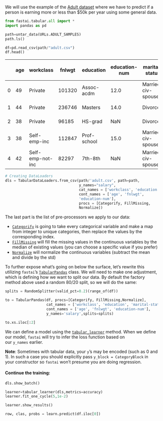 
We will use the example of the [Adult dataset](https://archive.ics.uci.edu/ml/datasets/Adult) where we have to predict if a person is earning more or less than $50k per year using some general data.

```python
from fastai.tabular.all import *
import pandas as pd

path=untar_data(URLs.ADULT_SAMPLES)
path.ls()

df=pd.read_csv(path/"adult.csv")
df.head()
```

|     | age | workclass        | fnlwgt | education   | education-num | marital-status     | occupation      | relationship  | race               | sex    | capital-gain | capital-loss | hours-per-week | native-country | salary |
| --- | --- | ---------------- | ------ | ----------- | ------------- | ------------------ | --------------- | ------------- | ------------------ | ------ | ------------ | ------------ | -------------- | -------------- | ------ |
| 0   | 49  | Private          | 101320 | Assoc-acdm  | 12.0          | Married-civ-spouse | NaN             | Wife          | White              | Female | 0            | 1902         | 40             | United-States  | >=50k  |
| 1   | 44  | Private          | 236746 | Masters     | 14.0          | Divorced           | Exec-managerial | Not-in-family | White              | Male   | 10520        | 0            | 45             | United-States  | >=50k  |
| 2   | 38  | Private          | 96185  | HS-grad     | NaN           | Divorced           | NaN             | Unmarried     | Black              | Female | 0            | 0            | 32             | United-States  | <50k   |
| 3   | 38  | Self-emp-inc     | 112847 | Prof-school | 15.0          | Married-civ-spouse | Prof-specialty  | Husband       | Asian-Pac-Islander | Male   | 0            | 0            | 40             | United-States  | >=50k  |
| 4   | 42  | Self-emp-not-inc | 82297  | 7th-8th     | NaN           | Married-civ-spouse | Other-service   | Wife          | Black              | Female | 0            | 0            | 50             | United-States  | <50k   |

```python
# Creating DataLoaders
dls = TabularDataLoaders.from_csv(path/'adult.csv', path=path,
								  y_names="salary",
								  cat_names = ['workclass', 'education', 'marital-status', 'occupation', 'relationship', 'race'],
								  cont_names = ['age', 'fnlwgt', 
								  'education-num'],
								  procs = [Categorify, FillMissing, 
								  Normalize])
```

The last part is the list of pre-processors we apply to our data:

- [`Categorify`](https://docs.fast.ai/tabular.core.html#categorify) is going to take every categorical variable and make a map from integer to unique categories, then replace the values by the corresponding index.
- [`FillMissing`](https://docs.fast.ai/tabular.core.html#fillmissing) will fill the missing values in the continuous variables by the median of existing values (you can choose a specific value if you prefer)
- [`Normalize`](https://docs.fast.ai/data.transforms.html#normalize) will normalize the continuous variables (subtract the mean and divide by the std)

To further expose what’s going on below the surface, let’s rewrite this utilizing `fastai`’s [`TabularPandas`](https://docs.fast.ai/tabular.core.html#tabularpandas) class. We will need to make one adjustment, which is defining how we want to split our data. By default the factory method above used a random 80/20 split, so we will do the same:

```python
splits = RandomSplitter(valid_pct=0.2)(range_of(df))

to = TabularPandas(df, procs=[Categorify, FillMissing,Normalize],
                   cat_names = ['workclass', 'education', 'marital-status', 'occupation', 'relationship', 'race'],
                   cont_names = ['age', 'fnlwgt', 'education-num'],
                   y_names='salary',splits=splits)

to.xs.iloc[:2]
```

We can define a model using the [`tabular_learner`](https://docs.fast.ai/tabular.learner.html#tabular_learner) method. When we define our model, `fastai` will try to infer the loss function based on our `y_names` earlier.

**Note**: Sometimes with tabular data, your `y`’s may be encoded (such as 0 and 1). In such a case you should explicitly pass `y_block = CategoryBlock` in your constructor so `fastai` won’t presume you are doing regression.

#### Continue the training:

```python
dls.show_batch()

learner=tabular_learner(dls,metrics=accuracy)
learner.fit_one_cycle(5,1e-2)

learner.show_results()

row, clas, probs = learn.predict(df.iloc[0])

```

